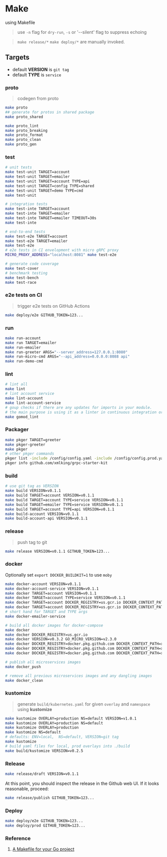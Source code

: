 # Make

using Makefile

> use `-n` flag for `dry-run`, `-s` or '--silent' flag to suppress echoing<br />

> `make release/*` `make deploy/*` are manually invoked.

## Targets

- default **VERSION** is `git tag`
- default **TYPE** is `service`

### proto

> codegen from proto

```bash
make proto
## generate for protos in shared package
make proto_shared
```

```bash
make proto_lint
make proto_breaking
make proto_format
make proto_clean
make proto_gen
```

### test

```bash
# unit tests
make test-unit TARGET=account
make test-unit TARGET=emailer
make test-unit TARGET=account TYPE=api
make test-unit TARGET=config TYPE=shared
make test-unit TARGET=demo TYPE=cmd
make test-unit

# integration tests
make test-inte TARGET=account
make test-inte TARGET=emailer
make test-inte TARGET=emailer TIMEOUT=30s
make test-inte

# end-to-end tests
make test-e2e TARGET=account
make test-e2e TARGET=emailer
make test-e2e
# e2e tests in CI envelopment with micro gRPC proxy
MICRO_PROXY_ADDRESS="localhost:8081" make test-e2e

# generate code coverage
make test-cover
# benchmark testing
make test-bench
make test-race

```

### e2e tests on CI

> trigger e2e tests on GitHub Actions

```bash
make deploy/e2e GITHUB_TOKEN=123...
```

### run

```bash
make run-account
make run TARGET=emailer
make run-emailer
make run-greeter ARGS="--server_address=127.0.0.1:8080"
make run-micro-cmd ARGS="--api_address=0.0.0.0:8088 api"
make run-demo-cmd
```

### lint

```bash
# lint all
make lint
# lint account service
make lint-account
make lint-account-service
# goup checks if there are any updates for imports in your module.
# the main purpose is using it as a linter in continuous integration or in development process.
make gomod_lint
```

### Packager

```bash
make pkger TARGET=greeter
make pkger-greeter
make pkger
# other pkger commands
pkger list -include /config/config.yaml -include /config/config.prod.yaml -include /config/certs
pkger info github.com/xmlking/grpc-starter-kit
```

### build

```bash
# use git tag as VERSION
make build VERSION=v0.1.1
make build TARGET=account VERSION=v0.1.1
make build TARGET=account TYPE=service VERSION=v0.1.1
make build TARGET=emailer TYPE=service VERSION=v0.1.1
make build TARGET=account TYPE=api VERSION=v0.1.1
make build-account VERSION=v0.1.1
make build-account-api VERSION=v0.1.1
```

### release

> push tag to git

```bash
make release VERSION=v0.1.1 GITHUB_TOKEN=123...
```

### docker

Optionally set `export DOCKER_BUILDKIT=1` to use `moby`

```bash
make docker-account VERSION=v0.1.1
make docker-account-service VERSION=v0.1.1
make docker TARGET=account VERSION=v0.1.1
make docker TARGET=account TYPE=service VERSION=v0.1.1
make docker TARGET=account DOCKER_REGISTRY=us.gcr.io DOCKER_CONTEXT_PATH=<MY_PROJECT_ID>/grpc-starter-kit
make docker TARGET=account DOCKER_REGISTRY=us.gcr.io DOCKER_CONTEXT_PATH=<MY_PROJECT_ID>/grpc-starter-kit GO_MICRO_VERSION=v1.17.1
# short hand for TARGET and TYPE args
make docker-emailer-service

# build all docker images for docker-compose
make docker
make docker DOCKER_REGISTRY=us.gcr.io
make docker VERSION=v0.3.2 GO_MICRO_VERSION=v2.3.0
make docker DOCKER_REGISTRY=docker.pkg.github.com DOCKER_CONTEXT_PATH=xmlking/grpc-starter-kit
make docker DOCKER_REGISTRY=docker.pkg.github.com DOCKER_CONTEXT_PATH=xmlking/grpc-starter-kit VERSION=v0.2.9
make docker DOCKER_REGISTRY=docker.pkg.github.com DOCKER_CONTEXT_PATH=xmlking/grpc-starter-kit VERSION=v0.2.9 GO_MICRO_VERSION=v1.17.1

# publish all microservices images
make docker_push

# remove all previous microservices images and any dangling images
make docker_clean
```

### kustomize

> generate `build/kubernetes.yaml` for given `overlay` and `namespace` using **kustomize**

```bash
make kustomize OVERLAY=production NS=default VERSION=v1.0.1
make kustomize OVERLAY=production NS=default
make kustomize OVERLAY=production
make kustomize NS=default
# defaults: ENV=local,  NS=default, VERSION=git tag
make kustomize
# build yaml files for local, prod overlays into ./build
make build/kustomize VERSION=v0.2.5
```

### Release

```bash
make release/draft VERSION=v0.1.1
```

At this point, you should inspect the release in the Github web UI. If it looks reasonable, proceed:

```bash
make release/publish GITHUB_TOKEN=123...
```

### Deploy

```bash
make deploy/e2e GITHUB_TOKEN=123...
make deploy/prod GITHUB_TOKEN=123...
```

### Reference

1. [A Makefile for your Go project](https://vincent.bernat.ch/en/blog/2019-makefile-build-golang)
